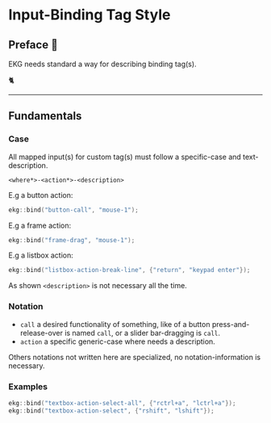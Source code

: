# Input-Binding Tag Style

## Preface 🐄

EKG needs standard a way for describing binding tag(s).

🐈

---

## Fundamentals

### Case

All mapped input(s) for custom tag(s) must follow a specific-case and text-description.

`<where*>-<action*>-<description>`

E.g a button action:
```c++
ekg::bind("button-call", "mouse-1");
```

E.g a frame action:
```c++
ekg::bind("frame-drag", "mouse-1");
```

E.g a listbox action:
```c++
ekg::bind("listbox-action-break-line", {"return", "keypad enter"});
```

As shown `<description>` is not necessary all the time.

### Notation

- `call` a desired functionality of something, like of a button press-and-release-over is named `call`, or a slider bar-dragging is `call`.
- `action` a specific generic-case where needs a description.

Others notations not written here are specialized, no notation-information is necessary.

### Examples

```c++
ekg::bind("textbox-action-select-all", {"rctrl+a", "lctrl+a"});
ekg::bind("textbox-action-select", {"rshift", "lshift"});
```
